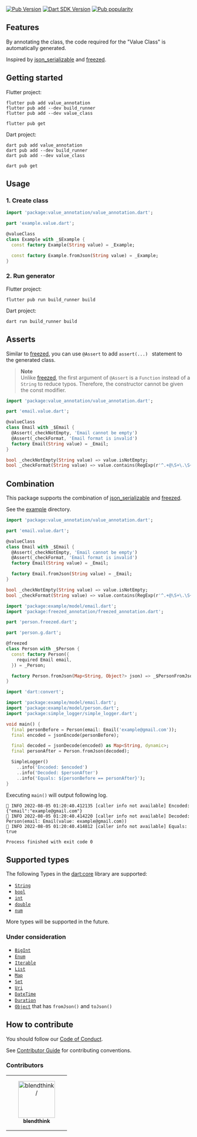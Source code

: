 [![Pub Version](https://badgen.net/pub/v/value_class)](https://pub.dev/packages/value_class/)
[![Dart SDK Version](https://badgen.net/pub/sdk-version/value_class)](https://pub.dev/packages/value_class/)
[![Pub popularity](https://badgen.net/pub/popularity/value_class)](https://pub.dev/packages/value_class/score)

## Features

By annotating the class, the code required for the "Value Class" is automatically generated.

Inspired by [json_serializable] and [freezed].

## Getting started

Flutter project:

```shell
flutter pub add value_annotation
flutter pub add --dev build_runner
flutter pub add --dev value_class

flutter pub get
```

Dart project:

```shell
dart pub add value_annotation
dart pub add --dev build_runner
dart pub add --dev value_class

dart pub get
```

## Usage

### 1. Create class

```dart
import 'package:value_annotation/value_annotation.dart';

part 'example.value.dart';

@valueClass
class Example with _$Example {
  const factory Example(String value) = _Example;

  const factory Example.fromJson(String value) = _Example;
}
```

### 2. Run generator

Flutter project:

```shell
flutter pub run build_runner build
```

Dart project:

```shell
dart run build_runner build
```

## Asserts

Similar to [freezed], you can use `@Assert` to add `assert(...) ` statement to the generated class.

> **Note**\
> Unlike [freezed], the first argument of `@Assert` is a `Function` instead of a `String` to reduce typos.
> Therefore, the constructor cannot be given the const modifier.

```dart
import 'package:value_annotation/value_annotation.dart';

part 'email.value.dart';

@valueClass
class Email with _$Email {
  @Assert(_checkNotEmpty, 'Email cannot be empty')
  @Assert(_checkFormat, 'Email format is invalid')
  factory Email(String value) = _Email;
}

bool _checkNotEmpty(String value) => value.isNotEmpty;
bool _checkFormat(String value) => value.contains(RegExp(r'^.+@\S+\.\S+$'));
```

## Combination

This package supports the combination of [json_serializable] and [freezed].

See the [example] directory.

```dart:example/lib/model/email.dart
import 'package:value_annotation/value_annotation.dart';

part 'email.value.dart';

@valueClass
class Email with _$Email {
  @Assert(_checkNotEmpty, 'Email cannot be empty')
  @Assert(_checkFormat, 'Email format is invalid')
  factory Email(String value) = _Email;

  factory Email.fromJson(String value) = _Email;
}

bool _checkNotEmpty(String value) => value.isNotEmpty;
bool _checkFormat(String value) => value.contains(RegExp(r'^.+@\S+\.\S+$'));
```

```dart:example/lib/model/person.dart
import 'package:example/model/email.dart';
import 'package:freezed_annotation/freezed_annotation.dart';

part 'person.freezed.dart';

part 'person.g.dart';

@freezed
class Person with _$Person {
  const factory Person({
    required Email email,
  }) = _Person;

  factory Person.fromJson(Map<String, Object?> json) => _$PersonFromJson(json);
}
```

```dart:example/lib/main.dart
import 'dart:convert';

import 'package:example/model/email.dart';
import 'package:example/model/person.dart';
import 'package:simple_logger/simple_logger.dart';

void main() {
  final personBefore = Person(email: Email('example@gmail.com'));
  final encoded = jsonEncode(personBefore);

  final decoded = jsonDecode(encoded) as Map<String, dynamic>;
  final personAfter = Person.fromJson(decoded);

  SimpleLogger()
    ..info('Encoded: $encoded')
    ..info('Decoded: $personAfter')
    ..info('Equals: ${personBefore == personAfter}');
}
```

Executing `main()` will output following log.

```shell
👻 INFO 2022-08-05 01:20:40.412135 [caller info not available] Encoded: {"email":"example@gmail.com"}
👻 INFO 2022-08-05 01:20:40.414220 [caller info not available] Decoded: Person(email: Email(value: example@gmail.com))
👻 INFO 2022-08-05 01:20:40.414812 [caller info not available] Equals: true

Process finished with exit code 0
```

## Supported types

The following Types in the [dart:core] library are supported:

- [`String`]
- [`bool`]
- [`int`]
- [`double`]
- [`num`]

More types will be supported in the future.

### Under consideration

- [`BigInt`]
- [`Enum`]
- [`Iterable`]
- [`List`]
- [`Map`]
- [`Set`]
- [`Uri`]
- [`DateTime`]
- [`Duration`]
- [`Object`] that has `fromJson()` and `toJson()`

## How to contribute

You should follow our [Code of Conduct].

See [Contributor Guide] for contributing conventions.

### Contributors

<table>
<tr>
    <td align="center" style="word-wrap: break-word; width: 150.0; height: 150.0">
        <a href=https://github.com/blendthink>
            <img src=https://avatars.githubusercontent.com/u/32213113?v=4 width="100;"  alt=blendthink/>
            <br />
            <sub style="font-size:14px"><b>blendthink</b></sub>
        </a>
    </td>
</tr>
</table>

<!-- Links -->

[json_serializable]: https://pub.dev/packages/json_serializable
[freezed]: https://pub.dev/packages/freezed
[example]: ./example
[dart:core]: https://api.dart.dev/stable/dart-core/dart-core-library.html
[`String`]: https://api.dart.dev/stable/dart-core/String-class.html
[`bool`]: https://api.dart.dev/stable/dart-core/bool-class.html
[`int`]: https://api.dart.dev/stable/dart-core/int-class.html
[`double`]: https://api.dart.dev/stable/dart-core/double-class.html
[`num`]: https://api.dart.dev/stable/dart-core/num-class.html
[`BigInt`]: https://api.dart.dev/stable/dart-core/BigInt-class.html
[`Enum`]: https://api.dart.dev/stable/dart-core/Enum-class.html
[`Iterable`]: https://api.dart.dev/stable/dart-core/Iterable-class.html
[`List`]: https://api.dart.dev/stable/dart-core/List-class.html
[`Map`]: https://api.dart.dev/stable/dart-core/Map-class.html
[`Set`]: https://api.dart.dev/stable/dart-core/Set-class.html
[`Uri`]: https://api.dart.dev/stable/dart-core/Uri-class.html
[`DateTime`]: https://api.dart.dev/stable/dart-core/DateTime-class.html
[`Duration`]: https://api.dart.dev/stable/dart-core/Duration-class.html
[`Object`]: https://api.dart.dev/stable/dart-core/Object-class.html
[Code of Conduct]: ./../../docs/CODE_OF_CONDUCT.md
[Contributor Guide]: ../../docs/contributing/CONTRIBUTING.md
